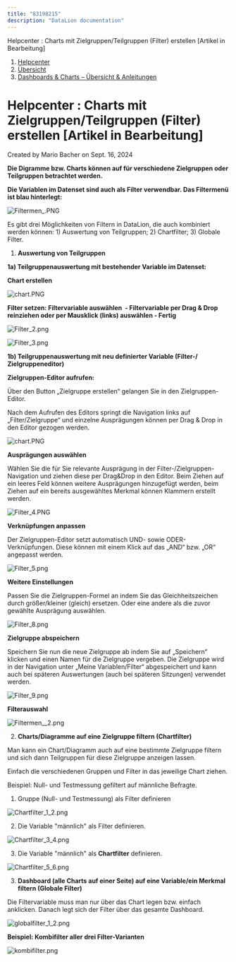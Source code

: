 ```yaml
---
title: "83198215"
description: "DataLion documentation"
---
```


Helpcenter : Charts mit Zielgruppen/Teilgruppen (Filter) erstellen \[Artikel in Bearbeitung\]  

1.  [Helpcenter](index.html)
2.  [Übersicht](2982609.html)
3.  [Dashboards & Charts – Übersicht & Anleitungen](3539109.html)

# Helpcenter : Charts mit Zielgruppen/Teilgruppen (Filter) erstellen \[Artikel in Bearbeitung\]

Created by Mario Bacher on Sept. 16, 2024

**Die Digramme bzw. Charts können auf für verschiedene Zielgruppen oder Teilgruppen betrachtet werden.**

**Die Variablen im Datenset sind auch als Filter verwendbar. Das Filtermenü ist blau hinterlegt:**

![Filtermen_.PNG](/img/83755264.png?width=710)

Es gibt drei Möglichkeiten von Filtern in DataLion, die auch kombiniert werden können: 1) Auswertung von Teilgruppen; 2) Chartfilter; 3) Globale Filter.

1.  **Auswertung von Teilgruppen**
    

**1a) Teilgruppenauswertung mit bestehender Variable im Datenset:**

**Chart erstellen**

![chart.PNG](/img/83755271.png?width=760)

**Filter setzen: Filtervariable auswählen  - Filtervariable per Drag & Drop reinziehen oder per Mausklick (links) auswählen - Fertig**

![Filter_2.png](/img/83755277.png?width=760)

![Filter_3.png](/img/83755283.png?width=760)

**1b) Teilgruppenauswertung mit neu definierter Variable (Filter-/ Zielgruppeneditor)**

**Zielgruppen-Editor aufrufen:** 

Über den Button „Zielgruppe erstellen“ gelangen Sie in den Zielgruppen-Editor.

Nach dem Aufrufen des Editors springt die Navigation links auf „Filter/Zielgruppe“ und einzelne Ausprägungen können per Drag & Drop in den Editor gezogen werden.

![chart.PNG](/img/83755271.png?width=760)

**Ausprägungen auswählen**

Wählen Sie die für Sie relevante Ausprägung in der Filter-/Zielgruppen-Navigation und ziehen diese per Drag&Drop in den Editor. Beim Ziehen auf ein leeres Feld können weitere Ausprägungen hinzugefügt werden, beim Ziehen auf ein bereits ausgewähltes Merkmal können Klammern erstellt werden.

![Filter_4.PNG](/img/83755300.png?width=760)

**Verknüpfungen anpassen**

Der Zielgruppen-Editor setzt automatisch UND- sowie ODER-Verknüpfungen. Diese können mit einem Klick auf das „AND“ bzw. „OR“ angepasst werden.

![Filter_5.png](/img/83755306.png?width=760)

**Weitere Einstellungen**

Passen Sie die Zielgruppen-Formel an indem Sie das Gleichheitszeichen durch größer/kleiner (gleich) ersetzen. Oder eine andere als die zuvor gewählte Ausprägung auswählen.

![Filter_8.png](/img/83755312.png?width=760)

**Zielgruppe abspeichern**

Speichern Sie nun die neue Zielgruppe ab indem Sie auf „Speichern“ klicken und einen Namen für die Zielgruppe vergeben. Die Zielgruppe wird in der Navigation unter „Meine Variablen/Filter“ abgespeichert und kann auch bei späteren Auswertungen (auch bei späteren Sitzungen) verwendet werden.

![Filter_9.png](/img/83755318.png?width=760)

**Filterauswahl**

![Filtermen__2.png](/img/83755324.png?width=578)

2.  **Charts/Diagramme auf eine Zielgruppe filtern (Chartfilter)**
    

Man kann ein Chart/Diagramm auch auf eine bestimmte Zielgruppe filtern und sich dann Teilgruppen für diese Zielgruppe anzeigen lassen.

Einfach die verschiedenen Gruppen und Filter in das jeweilige Chart ziehen.

Beispiel: Null- und Testmessung gefiltert auf männliche Befragte.

1.  Gruppe (Null- und Testmessung) als Filter definieren
    

![Chartfilter_1_2.png](/img/83755330.png?width=760)

2.  Die Variable "männlich" als Filter definieren.
    

![Chartfilter_3_4.png](/img/83755336.png?width=760)

3.  Die Variable "männlich" als **Chartfilter** definieren.
    

![Chartfilter_5_6.png](/img/83755342.png?width=760)

3.  **Dashboard (alle Charts auf einer Seite) auf eine Variable/ein Merkmal filtern (Globale Filter)**
    

Die Filtervariable muss man nur über das Chart legen bzw. einfach anklicken. Danach legt sich der Filter über das gesamte Dashboard.

![globalfilter_1_2.png](/img/83755348.png?width=760)

**Beispiel: Kombifilter aller drei Filter-Varianten** 

![kombifilter.png](/img/83755354.png?width=760)